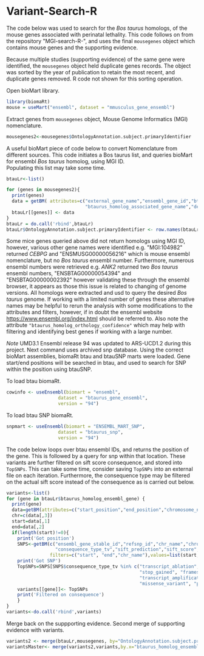 # Variant-Search-R
The code below was used to search for the *Bos taurus* homologs, of the mouse genes associated with perinatal lethality.
This code follows on from the repository "MGI-search-R-", and uses the final ``` mousegenes ``` object which contains mouse genes and the supporting evidence.

Because multiple studies (supporting evidence) of the same gene were identified, the ``` mousegenes ``` object held duplicate genes records. The object was sorted by the year of publication to retain the most recent, and duplicate genes removed. R code not shown for this sorting operation.

Open bioMart library.
```R
library(biomaRt)
mouse = useMart("ensembl", dataset = "mmusculus_gene_ensembl")
```
Extract genes from ``` mousegenes ``` object, Mouse Genome Informatics (MGI) nomenclature.
```R
mousegenes2<-mousegenes$OntologyAnnotation.subject.primaryIdentifier
```

A useful bioMart piece of code below to convert Nomenclature from different sources.
This code initiates a Bos taurus list, and queries bioMart for ensembl *Bos taurus* homolog, using MGI ID.  
Populating this list may take some time.
```R
btauLr<-list()

for (genes in mousegenes2){
  print(genes)
  data = getBM( attributes=c("external_gene_name","ensembl_gene_id","btaurus_homolog_ensembl_gene",
                             "btaurus_homolog_associated_gene_name","description","btaurus_homolog_orthology_confidence"), filters= ("mgi_id"), values =genes,mart=mouse)
  btauLr[[genes]] <- data
}
btauLr = do.call('rbind',btauLr)
btauLr$OntologyAnnotation.subject.primaryIdentifier <- row.names(btauLr) ## rownames to column for a later merge
```
Some mice genes queried above did not return homologs using MGI ID, however, various other gene names were identified e.g. "MGI:104982" returned *CEBPG* and "ENSMUSG00000056216" which is mouse ensembl nomenclature, but no *Bos taurus* ensembl number. Furthermore, numerous ensembl numbers were retrieved e.g. *ANK2* returned two *Bos taurus* ensembl numbers, "ENSBTAG00000054394" and "ENSBTAG00000002392" however validating these through the ensembl browser, it appears as those this issue is related to changing of genome versions. All homologs were extracted and usd to query the desired *Bos taurus* genome. If working with a limited number of genes these alternative names may be helpful to rerun the analysis with some modifications to the attributes and filters, however, if in doubt the ensembl website https://www.ensembl.org/index.html should be referred to. Also note the attribute ```"btaurus_homolog_orthology_confidence"``` which may help with filtering and identifying best genes if working with a large number.



*Note* UMD3.1 Ensembl release 94 was updated to ARS-UCD1.2 during this project. Next command uses archived snp database.
Using the correct bioMart assemblies, biomaRt btau and btauSNP marts were loaded. Gene start/end positions will be searched in btau, and used to search for SNP within the position using btauSNP.

To load btau biomaRt.
```R
cowinfo <- useEnsembl(biomart = "ensembl", 
                   dataset = "btaurus_gene_ensembl", 
                   version = "94")
```
To load btau SNP biomaRt.
```R
snpmart <- useEnsembl(biomart = "ENSEMBL_MART_SNP", 
                   dataset = "btaurus_snp", 
                   version = "94")
```
The code below loops over btau ensembl IDs, and returns the position of the gene. This is followed by a query for snp within that location. These variants are further filtered on sift score consequence, and stored into ```TopSNPs```. This can take some time, consider saving ```TopSNPs``` into an external file on each iteration. Furthermore, the consequence type may be filtered on the actual sift score instead of the consequence as is carried out below.
```R
variants<-list()
for (gene in btauLr$btaurus_homolog_ensembl_gene) {
  print(gene)
  data=getBM(attributes=c("start_position","end_position","chromosome_name"),filters="ensembl_gene_id",values=gene, mart=cowinfo)
  chr=c(data[,3])
  start=data[,1]
  end=data[,2]
  if(length(start)!=0){
    print('Got position')
    SNPS<-getBM(c("ensembl_gene_stable_id","refsnp_id","chr_name","chrom_strand","allele","chrom_start","ensembl_type",
                  "consequence_type_tv","sift_prediction","sift_score","distance_to_transcript"), 
                filters=c("start", "end","chr_name"),values=list(start,end,chr), mart=snpmart)
    print('Got SNP')
    TopSNPs=SNPS[SNPS$consequence_type_tv %in% c("transcript_ablation", "splice_acceptor_variant", "splice_donor_variant", 
                                                 "stop_gained", "frameshift_variant", "stop_lost", "start_lost", 
                                                 "transcript_amplification", "inframe_insertion", "inframe_deletion",
                                                 "missense_variant", "protein_altering_variant"),]
    variants[[gene]]<- TopSNPs
    print('Filtered on consequence')
    }
}
variants<-do.call('rbind',variants)
```
Merge back on the suppporting evidence. Second merge of supporting evidence with variants.
```R
variants2 <- merge(btauLr,mousegenes, by="OntologyAnnotation.subject.primaryIdentifier")
variantsMaster<- merge(variants2,variants,by.x="btaurus_homolog_ensembl_gene",by.y ="ensembl_gene_stable_id")
```
